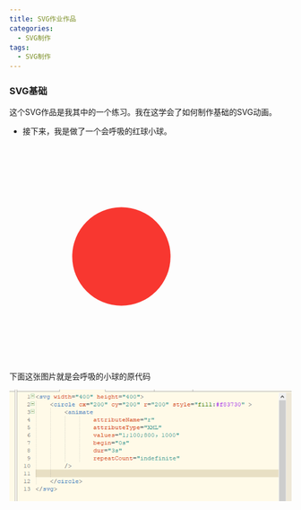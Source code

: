 ```yaml
---
title: SVG作业作品
categories:
  - SVG制作
tags:
  - SVG制作
---
```


### SVG基础
这个SVG作品是我其中的一个练习。我在这学会了如何制作基础的SVG动画。
- 接下来，我是做了一个会呼吸的红球小球。
<section>
<head>
<body>

<svg width="400" height="400">
<circle cx="200" cy="200" r="200" style="fill:#f83730" >
<animate
attributeName="r"
attributeType="XML"
values="1;100;800，1000"
begin="0s"
dur="3s"
repeatCount="indefinite"
/>

</circle>
</svg>
</body>
</head>
</section>
下面这张图片就是会呼吸的小球的原代码

![](/assets/images/SVGbasis.png)

